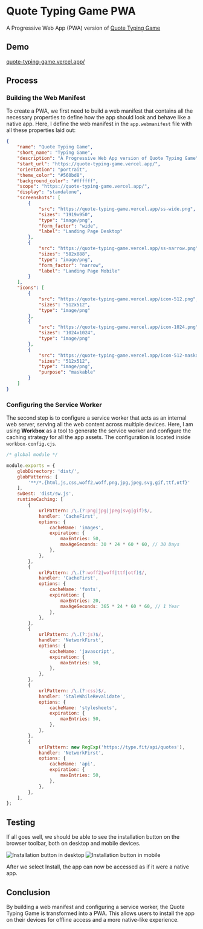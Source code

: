 # Quote Typing Game PWA

A Progressive Web App (PWA) version of [Quote Typing Game](https://github.com/mad4869/quote-typing-game)

## Demo

[quote-typing-game.vercel.app/](https://quote-typing-game.vercel.app/)

## Process

### Building the Web Manifest

To create a PWA, we first need to build a web manifest that contains all the necessary properties to define how the app should look and behave like a native app. Here, I define the web manifest in the `app.webmanifest` file with all these properties laid out:

```json
{
    "name": "Quote Typing Game",
    "short_name": "Typing Game",
    "description": "A Progressive Web App version of Quote Typing Game",
    "start_url": "https://quote-typing-game.vercel.app/",
    "orientation": "portrait",
    "theme_color": "#560bd8",
    "background_color": "#ffffff",
    "scope": "https://quote-typing-game.vercel.app/",
    "display": "standalone",
    "screenshots": [
        {
            "src": "https://quote-typing-game.vercel.app/ss-wide.png",
            "sizes": "1919x950",
            "type": "image/png",
            "form_factor": "wide",
            "label": "Landing Page Desktop"
        },
        {
            "src": "https://quote-typing-game.vercel.app/ss-narrow.png",
            "sizes": "582x888",
            "type": "image/png",
            "form_factor": "narrow",
            "label": "Landing Page Mobile"
        }
    ],
    "icons": [
        {
            "src": "https://quote-typing-game.vercel.app/icon-512.png",
            "sizes": "512x512",
            "type": "image/png"
        },
        {
            "src": "https://quote-typing-game.vercel.app/icon-1024.png",
            "sizes": "1024x1024",
            "type": "image/png"
        },
        {
            "src": "https://quote-typing-game.vercel.app/icon-512-maskable.png",
            "sizes": "512x512",
            "type": "image/png",
            "purpose": "maskable"
        }
    ]
}
```

### Configuring the Service Worker

The second step is to configure a service worker that acts as an internal web server, serving all the web content across multiple devices. Here, I am using __Workbox__ as a tool to generate the service worker and configure the caching strategy for all the app assets. The configuration is located inside `workbox-config.cjs`.

```js
/* global module */

module.exports = {
    globDirectory: 'dist/',
    globPatterns: [
        '**/*.{html,js,css,woff2,woff,png,jpg,jpeg,svg,gif,ttf,otf}'
    ],
    swDest: 'dist/sw.js',
    runtimeCaching: [
        {
            urlPattern: /\.(?:png|jpg|jpeg|svg|gif)$/,
            handler: 'CacheFirst',
            options: {
                cacheName: 'images',
                expiration: {
                    maxEntries: 50,
                    maxAgeSeconds: 30 * 24 * 60 * 60, // 30 Days
                },
            },
        },
        {
            urlPattern: /\.(?:woff2|woff|ttf|otf)$/,
            handler: 'CacheFirst',
            options: {
                cacheName: 'fonts',
                expiration: {
                    maxEntries: 20,
                    maxAgeSeconds: 365 * 24 * 60 * 60, // 1 Year
                },
            },
        },
        {
            urlPattern: /\.(?:js)$/,
            handler: 'NetworkFirst',
            options: {
                cacheName: 'javascript',
                expiration: {
                    maxEntries: 50,
                },
            },
        },
        {
            urlPattern: /\.(?:css)$/,
            handler: 'StaleWhileRevalidate',
            options: {
                cacheName: 'stylesheets',
                expiration: {
                    maxEntries: 50,
                },
            },
        },
        {
            urlPattern: new RegExp('https://type.fit/api/quotes'),
            handler: 'NetworkFirst',
            options: {
                cacheName: 'api',
                expiration: {
                    maxEntries: 50,
                },
            },
        },
    ],
};
```

## Testing

If all goes well, we should be able to see the installation button on the browser toolbar, both on desktop and mobile devices.

![Installation button in desktop](./docs/pwa-desktop.png)
![Installation button in mobile](./docs/pwa-mobile.jpg)

After we select Install, the app can now be accessed as if it were a native app.

## Conclusion

By building a web manifest and configuring a service worker, the Quote Typing Game is transformed into a PWA. This allows users to install the app on their devices for offline access and a more native-like experience.
